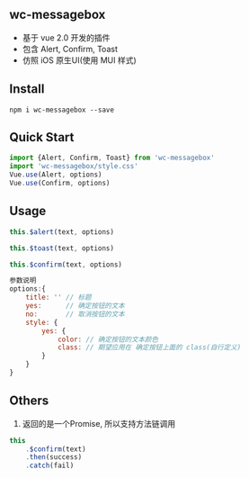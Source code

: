## wc-messagebox
* 基于 vue 2.0 开发的插件
* 包含 Alert, Confirm, Toast
* 仿照 iOS 原生UI(使用 MUI 样式)

## Install
```shell
npm i wc-messagebox --save
```

## Quick Start
```javascript
import {Alert, Confirm, Toast} from 'wc-messagebox'
import 'wc-messagebox/style.css'
Vue.use(Alert, options)
Vue.use(Confirm, options)
```

## Usage
```javascript
this.$alert(text, options)

this.$toast(text, options)

this.$confirm(text, options)

参数说明
options:{
	title: '' // 标题
	yes:      // 确定按钮的文本
	no:       // 取消按钮的文本
	style: {
		yes: {
			color: // 确定按钮的文本颜色
			class: // 期望应用在 确定按钮上面的 class(自行定义)
		}
	}
}

```

## Others
1. 返回的是一个Promise, 所以支持方法链调用
```javascript
this
	.$confirm(text)
	.then(success)
	.catch(fail)
```